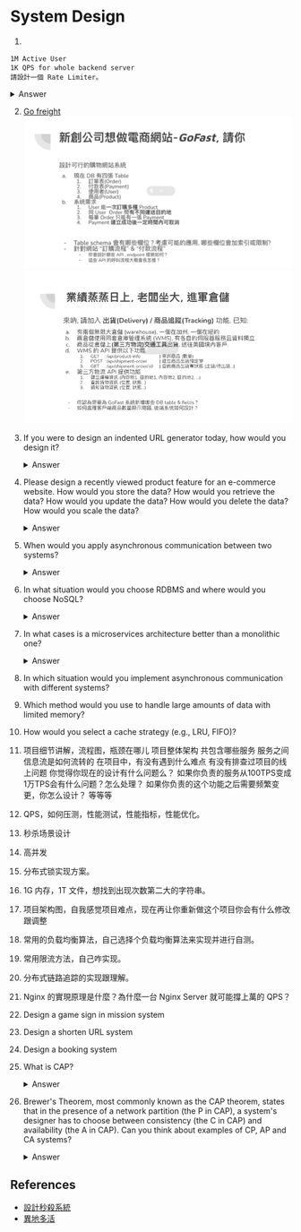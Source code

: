 # System Design

1. 
```
1M Active User
1K QPS for whole backend server
請設計一個 Rate Limiter。
```
<details>
<summary>Answer</summary>
    常見作法能使用token bucket, 設定初始bucket容量為N, 以固定速率去填充token. 每次請求則需要取得token才能請求,否則拒絕請求http 429 too many requests
    使用go還在實驗草驗階段的time/rate來示意
	範例程式碼: /SystemDesign/Q1%20RateLimit/
</details>

2. [Go freight](https://gocreating.lation.app/blog/interview/go-freight)
![go-freight](images/system-design-page-1.png)
![go-freight2](images/system-design-page-2.png)

3. If you were to design an indented URL generator today, how would you design it?
    <details>
    <summary>Answer</summary>
      1. 短網址基本上就兩種API, 生成短網址跟用短網址查詢轉址
      2. 因此我會思考的點是
        1. 怎樣讓表內的資料盡可能按照時間拆分, 就能作到時間意義上的冷熱分離
        2. 怎樣產生一個hash value, 可以0碰撞或者很低的碰撞機率, 且又具有時間意義
        3. 怎樣在短網址查詢就能透過演算法不經過任何儲存查找, 就過濾掉必定不存在的無聊查詢?
        4. 查詢的QPS要足夠高; 資料表單表數量盡量可預估, 搬移資料時不會影響熱表的表現
      3. 直覺採用Snowflake uint64 bit產生器
        1. 參考說明 https://ithelp.ithome.com.tw/articles/10236876
        2. 因為剛好裡面區塊有時間
        3. 是整數型別, size最大才8bytes
        4. 時間別回退的話, 就是0conflict
      4. 採用Base58 encode/decode, 把snowflakeid做encode
      5. 查詢短網址則base58 decode, 取得Snowflake id查表做502redirect
    </details>

4. Please design a recently viewed product feature for an e-commerce website. How would you store the data? How would you retrieve the data? How would you update the data? How would you delete the data? How would you scale the data?
    <details>
    <summary>Answer</summary>

    </details>

5. When would you apply asynchronous communication between two systems? 
    <details>
    <summary>Answer</summary>
      In asynchronous communications, the client sends a request to the server (typically requiring lengthy processing), while receiving a delivery acknowledgment immediately.
      After the client receives the acknowledgment, it carries on with other tasks and will be notified eventually when the server finishes processing the request. The main benefit of asynchronous communications is improved performance.
      Asynchronous communications can be applied in situations where the response is not required immediately, and the current process can continue without the response. Real-world examples can include email, Slack, and other messaging platforms.
    </details>

6. In what situation would you choose RDBMS and where would you choose NoSQL?
    <details>
    <summary>Answer</summary>
      ACID與BASE的取捨
      1. 考慮修改的一致性容許情況
         1. 只能強一致性, RDBMS全都保證
         2. 允許BASE最終一致, 可考慮NoSQL
      2. 應用程式能作到only append record, don't modify past record
         1. 那具備horizontal scaling 和 high throughput優勢的NoSQL自然是最能體驗優勢的
      CAP的考量
      3. RDBMS必然具備C一致性的優勢, NoSQL都是以BASE為主
      4. RDBMS可以透過主主互備,主從架構, 叢集架構來確保A可用性; NoSQL則是有多分Replica sets來確保可用性
      5. RDBMS基本不會特別在P網路分區容錯上做努力, 這種情況發生只能靠手動恢復; NoSQL能用像RAFT等機制來確保
      RAFT簡單參考 https://ithelp.ithome.com.tw/articles/10239673
    </details>
7. In what cases is a microservices architecture better than a monolithic one?
    <details><summary>Answer</summary>
      A monolithic application is constructed as a cohesive entity, whereas a microservices architecture comprises smaller, individually deployable services.

      Microservices are not a panacea, but they alleviate many issues for developing software and businesses.

      Because a microservices architecture is made up of pieces that run separately, each service may be built, upgraded, distributed, and scaled independently of the others. Software upgrades may be carried out more often, resulting in higher dependability, availability, and performance.

      They are therefore perfect for big data apps, modernization and phasing out of legacy apps (for example, those typically upgraded by Salesforce developers), real-time data processing, adoption of the DevOps model, multi-group developments, and other projects that require the unique benefits offered by microservices.l-world examples can include email, Slack, and other messaging platforms.
    </details> 
8. In which situation would you implement asynchronous communication with different systems?
9. Which method would you use to handle large amounts of data with limited memory?
10. How would you select a cache strategy (e.g., LRU, FIFO)?
11. 项目细节讲解，流程图，瓶颈在哪儿
  项目整体架构 共包含哪些服务 服务之间信息流是如何流转的 在项目中，有没有遇到什么难点 有没有排查过项目的线上问题 你觉得你现在的设计有什么问题么？ 如果你负责的服务从100TPS变成1万TPS会有什么问题？怎么处理？ 如果你负责的这个功能之后需要频繁变更，你怎么设计？ 等等等

12. QPS，如何压测，性能测试，性能指标，性能优化。
13. 秒杀场景设计
14. 高并发
15. 分布式锁实现方案。
16. 1G 内存，1T 文件，想找到出现次数第二大的字符串。
17. 项目架构图，自我感觉项目难点，现在再让你重新做这个项目你会有什么修改跟调整
18. 常用的负载均衡算法，自己选择个负载均衡算法来实现并进行自测。
19. 常用限流方法，自己咋实现。
29. 分布式链路追踪的实现跟理解。
30. Nginx 的實現原理是什麼？為什麼一台 Nginx Server 就可能撐上萬的 QPS？
31. Design a game sign in mission system
32. Design a shorten URL system
33. Design a booking system
34. What is CAP?
    <details><summary>Answer</summary>
    - Consistency: A read is guaranteed to return the most recent write for a given client
    - Availability: A non-failing node will return a reasonable response within a reasonable amount of time (no error or timeout).
    - Partition Tolerance: The system continues to operate despite an arbitrary number of messages being dropped (or delayed) by the network between nodes.

    According to the CAP theorem, a distributed data store can only provide two of the three guarantees. In other words, it is impossible for a distributed data store to simultaneously provide all three guarantees.
    <details>

35. Brewer's Theorem, most commonly known as the CAP theorem, states that in the presence of a network partition (the P in CAP), a system's designer has to choose between consistency (the C in CAP) and availability (the A in CAP). Can you think about examples of CP, AP and CA systems?
    <details><summary>Answer</summary>
    - CP: Means the system can ensure consistency and partition tolerance, but not availability. In this case, the system will not respond to the client when the network partition occurs.
    example: 
    - AP: Means that the system will continue to operate despite an arbitrary number of messages being dropped (or delayed) by the network between nodes. The response may not be the most recent write, but it will be a reasonable response.
    - CA: Means user will get response and write data, the partition will not work. But since we are discussing distributed system, the partition will happen, so CA is not a good choice.
    </details>

## References
- [設計秒殺系統](https://mp.weixin.qq.com/s/kWqgzMw4qKek7QUfkDSwNg)
- [異地多活](https://mp.weixin.qq.com/s/T6mMDdtTfBuIiEowCpqu6Q)
